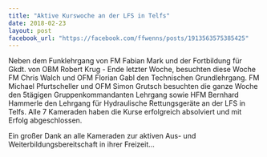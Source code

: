 ```yaml
---
title: "Aktive Kurswoche an der LFS in Telfs"
date: 2018-02-23
layout: post
facebook_url: "https://facebook.com/ffwenns/posts/1913563575385425"
---
```


Neben dem Funklehrgang von FM Fabian Mark und der Fortbildung für Gkdt. von OBM Robert Krug - Ende letzter Woche, besuchten diese Woche FM Chris Walch und OFM Florian Gabl den Technischen Grundlehrgang. FM Michael Pfurtscheller und OFM Simon Grutsch besuchten die ganze Woche den 5tägigen Gruppenkommandanten Lehrgang sowie HFM Bernhard Hammerle den Lehrgang für Hydraulische Rettungsgeräte an der LFS in Telfs. Alle 7 Kameraden haben die Kurse erfolgreich absolviert und mit Erfolg abgeschlossen. 

Ein großer Dank an alle Kameraden zur aktiven Aus- und Weiterbildungsbereitschaft in ihrer Freizeit...